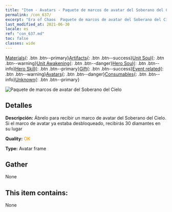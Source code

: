 ```yaml
---
title: "Item - Avatars - Paquete de marcos de avatar del Soberano del Cielo"
permalink: /con_637/
excerpt: "Era of Chaos  Paquete de marcos de avatar del Soberano del Cielo"
last_modified_at: 2021-06-30
locale: es
ref: "con_637.md"
toc: false
classes: wide
---
```

 [Materials](/ItemsES/){: .btn .btn--primary}[Artifacts](/ItemsES/Artifacts/){: .btn .btn--success}[Unit Soul](/ItemsES/UnitSoul/){: .btn .btn--warning}[Unit Awakening](/ItemsES/UnitAwakening/){: .btn .btn--danger}[Hero Soul](/ItemsES/HeroSoul/){: .btn .btn--info}[Hero Skill](/ItemsES/HeroSkill/){: .btn .btn--primary}[Gift](/ItemsES/Gift/){: .btn .btn--success}[Event related](/ItemsES/Events/){: .btn .btn--warning}[Avatars](/ItemsES/Avatars/){: .btn .btn--danger}[Consumables](/ItemsES/Consumables/){: .btn .btn--info}[Unknown](/ItemsES/Unknown/){: .btn .btn--primary}

 ![Paquete de marcos de avatar del Soberano del Cielo](/images/a/avatarFrame_41.png)

## Detalles
 **Descripción:** Ábrelo para recibir un marco de avatar del Soberano del Cielo. Si el marco de avatar ya estaba desbloqueado, recibirás 30 diamantes en su lugar

 **Quality:** <span style="color: #FF8C00">OK</span>

 **Type:** Avatar frame

## Gather

  None

## This item contains:

  None

